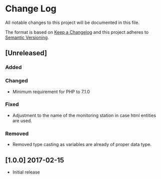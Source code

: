 # Change Log
All notable changes to this project will be documented in this file.

The format is based on [Keep a Changelog](http://keepachangelog.com/) and this project adheres to [Semantic Versioning](http://semver.org).

## [Unreleased]

### Added

### Changed
- Minimum requirement for PHP to 7.1.0

### Fixed
- Adjustment to the name of the monitoring station in case html entities are used.

### Removed
- Removed type casting as variables are already of proper data type.


## [1.0.0] 2017-02-15
- Initial release
